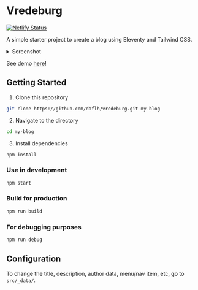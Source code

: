 # Vredeburg
[![Netlify Status](https://api.netlify.com/api/v1/badges/a1d36fc9-4471-4679-902c-337449ccb59d/deploy-status)](https://app.netlify.com/sites/vredeburg/deploys)

A simple starter project to create a blog using Eleventy and Tailwind CSS.

<details>
  <summary>Screenshot</summary>
  
  ![](https://i.imgur.com/QTec5Xd.jpg)
</details>

See demo [here](https://vredeburg.netlify.app)!

## Getting Started
1. Clone this repository
```bash
git clone https://github.com/daflh/vredeburg.git my-blog
```
2. Navigate to the directory
```bash
cd my-blog
```
3. Install dependencies
```bash
npm install
```

### Use in development
```bash
npm start
```

### Build for production
```bash
npm run build
```

### For debugging purposes
```bash
npm run debug
```

## Configuration
To change the title, description, author data, menu/nav item, etc, go to `src/_data/`.
